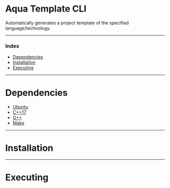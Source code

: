 <h1>Aqua Template CLI</h1>

Automatically generates a project template of the specified language/technology.

---

<h3>Index</h3>

- [Dependencies](#dependencies)
- [Installation](#installation)
- [Executing](#executing)

---

# Dependencies

- [Ubuntu](https://ubuntu.com/download)
- [C++17](https://en.cppreference.com/w/cpp/17)
- [G++](https://linuxconfig.org/how-to-install-g-the-c-compiler-on-ubuntu-20-04-lts-focal-fossa-linux)
- [Make](https://www.gnu.org/software/make/)

---

# Installation



---

# Executing


